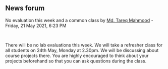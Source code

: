 <h2>News forum</h2><a href="https://moodle.cse.buet.ac.bd/user/view.php?id=1767&course=570"></a>
No evaluation this week and a common class
by <a href="https://moodle.cse.buet.ac.bd/user/view.php?id=1767&course=570">Md. Tareq Mahmood</a> - Friday, 21 May 2021, 6:23 PM


 

There will be no lab evaluations this week. We will take a refresher class for all students on 24th May, Monday at 2.30pm. We will be discussing about course projects there. You are highly encouraged to think about your projects beforehand so that you can ask questions during the class.<br />






